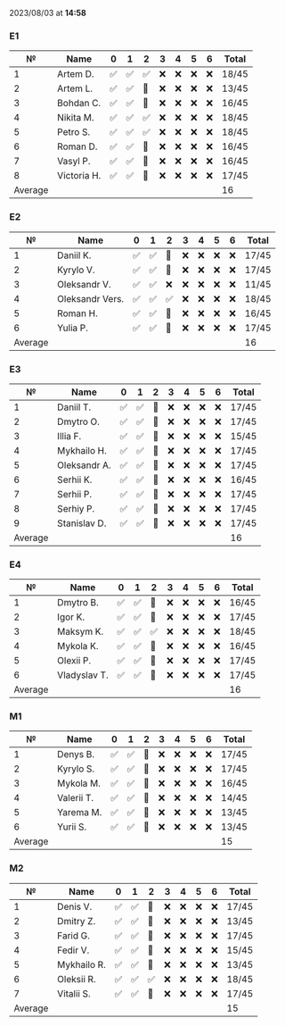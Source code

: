 2023/08/03 at **14:58**
### E1
|№|Name|0|1|2|3|4|5|6|Total|
|-----|-----|-----|-----|-----|-----|-----|-----|-----|-----|
|1|Artem D.|✅|✅|✅|❌|❌|❌|❌|18/45|
|2|Artem L.|✅|✅|🔄|❌|❌|❌|❌|13/45|
|3|Bohdan C.|✅|✅|🔄|❌|❌|❌|❌|16/45|
|4|Nikita M.|✅|✅|✅|❌|❌|❌|❌|18/45|
|5|Petro S.|✅|✅|✅|❌|❌|❌|❌|18/45|
|6|Roman D.|✅|✅|🔄|❌|❌|❌|❌|16/45|
|7|Vasyl P.|✅|✅|🔄|❌|❌|❌|❌|16/45|
|8|Victoria H.|✅|✅|🔄|❌|❌|❌|❌|17/45|
|Average|||||||||16||
### E2
|№|Name|0|1|2|3|4|5|6|Total|
|-----|-----|-----|-----|-----|-----|-----|-----|-----|-----|
|1|Daniil K.|✅|✅|🔄|❌|❌|❌|❌|17/45|
|2|Kyrylo V.|✅|✅|🔄|❌|❌|❌|❌|17/45|
|3|Oleksandr V.|✅|✅|❌|❌|❌|❌|❌|11/45|
|4|Oleksandr Vers.|✅|✅|✅|❌|❌|❌|❌|18/45|
|5|Roman H.|✅|✅|🔄|❌|❌|❌|❌|16/45|
|6|Yulia P.|✅|✅|🔄|❌|❌|❌|❌|17/45|
|Average|||||||||16||
### E3
|№|Name|0|1|2|3|4|5|6|Total|
|-----|-----|-----|-----|-----|-----|-----|-----|-----|-----|
|1|Daniil T.|✅|✅|🔄|❌|❌|❌|❌|17/45|
|2|Dmytro O.|✅|✅|🔄|❌|❌|❌|❌|17/45|
|3|Illia F.|✅|✅|🔄|❌|❌|❌|❌|15/45|
|4|Mykhailo H.|✅|✅|🔄|❌|❌|❌|❌|17/45|
|5|Oleksandr A.|✅|✅|🔄|❌|❌|❌|❌|17/45|
|6|Serhii K.|✅|✅|🔄|❌|❌|❌|❌|16/45|
|7|Serhii P.|✅|✅|🔄|❌|❌|❌|❌|17/45|
|8|Serhiy P.|✅|✅|🔄|❌|❌|❌|❌|17/45|
|9|Stanislav D.|✅|✅|🔄|❌|❌|❌|❌|17/45|
|Average|||||||||16||
### E4
|№|Name|0|1|2|3|4|5|6|Total|
|-----|-----|-----|-----|-----|-----|-----|-----|-----|-----|
|1|Dmytro B.|✅|✅|🔄|❌|❌|❌|❌|16/45|
|2|Igor K.|✅|✅|🔄|❌|❌|❌|❌|17/45|
|3|Maksym K.|✅|✅|✅|❌|❌|❌|❌|18/45|
|4|Mykola K.|✅|✅|🔄|❌|❌|❌|❌|16/45|
|5|Olexii P.|✅|✅|🔄|❌|❌|❌|❌|17/45|
|6|Vladyslav T.|✅|✅|🔄|❌|❌|❌|❌|17/45|
|Average|||||||||16||
### M1
|№|Name|0|1|2|3|4|5|6|Total|
|-----|-----|-----|-----|-----|-----|-----|-----|-----|-----|
|1|Denys B.|✅|✅|🔄|❌|❌|❌|❌|17/45|
|2|Kyrylo S.|✅|✅|🔄|❌|❌|❌|❌|17/45|
|3|Mykola M.|✅|✅|🔄|❌|❌|❌|❌|16/45|
|4|Valerii T.|✅|✅|🔄|❌|❌|❌|❌|14/45|
|5|Yarema M.|✅|✅|🔄|❌|❌|❌|❌|13/45|
|6|Yurii S.|✅|✅|🔄|❌|❌|❌|❌|13/45|
|Average|||||||||15||
### M2
|№|Name|0|1|2|3|4|5|6|Total|
|-----|-----|-----|-----|-----|-----|-----|-----|-----|-----|
|1|Denis V.|✅|✅|🔄|❌|❌|❌|❌|17/45|
|2|Dmitry Z.|✅|✅|🔄|❌|❌|❌|❌|13/45|
|3|Farid G.|✅|✅|🔄|❌|❌|❌|❌|17/45|
|4|Fedir V.|✅|✅|🔄|❌|❌|❌|❌|15/45|
|5|Mykhailo R.|✅|✅|🔄|❌|❌|❌|❌|13/45|
|6|Oleksii R.|✅|✅|✅|❌|❌|❌|❌|18/45|
|7|Vitalii S.|✅|✅|🔄|❌|❌|❌|❌|17/45|
|Average|||||||||15||
